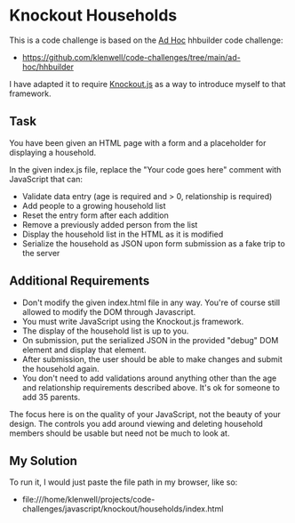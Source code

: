 # Knockout Households

This is a code challenge is based on the [Ad Hoc](https://homework.adhoc.team/) hhbuilder code challenge:

- https://github.com/klenwell/code-challenges/tree/main/ad-hoc/hhbuilder

I have adapted it to require [Knockout.js](https://knockoutjs.com/) as a way to introduce myself to that framework.

## Task

You have been given an HTML page with a form and a placeholder for displaying a household.

In the given index.js file, replace the "Your code goes here" comment with JavaScript that can:

- Validate data entry (age is required and > 0, relationship is required)
- Add people to a growing household list
- Reset the entry form after each addition
- Remove a previously added person from the list
- Display the household list in the HTML as it is modified
- Serialize the household as JSON upon form submission as a fake trip to the server

## Additional Requirements

- Don't modify the given index.html file in any way. You're of course still allowed to modify the DOM through Javascript.
- You must write JavaScript using the Knockout.js framework.
- The display of the household list is up to you.
- On submission, put the serialized JSON in the provided "debug" DOM element and display that element.
- After submission, the user should be able to make changes and submit the household again.
- You don't need to add validations around anything other than the age and relationship requirements described above. It's ok for someone to add 35 parents.

The focus here is on the quality of your JavaScript, not the beauty of your design. The controls you add around viewing and deleting household members should be usable but need not be much to look at.

## My Solution
To run it, I would just paste the file path in my browser, like so:

- file:///home/klenwell/projects/code-challenges/javascript/knockout/households/index.html
